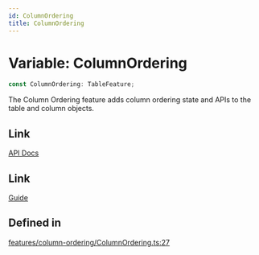 ```yaml
---
id: ColumnOrdering
title: ColumnOrdering
---
```


# Variable: ColumnOrdering

```ts
const ColumnOrdering: TableFeature;
```

The Column Ordering feature adds column ordering state and APIs to the table and column objects.

## Link

[API Docs](https://tanstack.com/table/v8/docs/api/features/column-ordering)

## Link

[Guide](https://tanstack.com/table/v8/docs/guide/column-ordering)

## Defined in

[features/column-ordering/ColumnOrdering.ts:27](https://github.com/TanStack/table/blob/b1e6b79157b0debc7222660572b06c8b857f4605/packages/table-core/src/features/column-ordering/ColumnOrdering.ts#L27)
